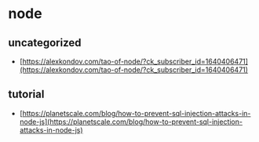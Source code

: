 # node

## uncategorized

- [https://alexkondov.com/tao-of-node/?ck_subscriber_id=1640406471](https://alexkondov.com/tao-of-node/?ck_subscriber_id=1640406471)

## tutorial

- [https://planetscale.com/blog/how-to-prevent-sql-injection-attacks-in-node-js](https://planetscale.com/blog/how-to-prevent-sql-injection-attacks-in-node-js)